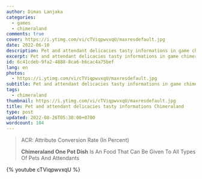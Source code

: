 ```yaml
---
author: Dimas Lanjaka
categories:
  - games
  - chimeraland
comments: true
cover: https://i.ytimg.com/vi/cTViqpwvxqU/maxresdefault.jpg
date: 2022-06-10
description: Pet and attendant delicacies tasty informations in game chimeraland
excerpt: Pet and attendant delicacies tasty informations in game chimeraland
id: 6c41cdeb-9fa2-4888-8ca6-b6cac4a75bef
lang: en
photos:
  - https://i.ytimg.com/vi/cTViqpwvxqU/maxresdefault.jpg
subtitle: Pet and attendant delicacies tasty informations in game chimeraland
tags:
  - chimeraland
thumbnail: https://i.ytimg.com/vi/cTViqpwvxqU/maxresdefault.jpg
title: Pet and attendant delicacies tasty informations Chimeraland
type: post
updated: 2022-08-26T05:30:00+0700
wordcount: 104
---
```


<style>
  h2, td, blockquote { text-transform: capitalize; }
</style>

<!-- include index2/update.html -->

> ACR: Attribute Conversion Rate (in percent)
>
> **Chimeraland One Pot Dish** is an food that can be given to all types of pets and attendants

<!-- include pet-attendant-delicacies/content.html -->

{% youtube cTViqpwvxqU %}

<!--<script src="/chimeraland/pet-attendant-delicacies/script.js"></script>-->
<!-- script pet-attendant-delicacies/script.js -->